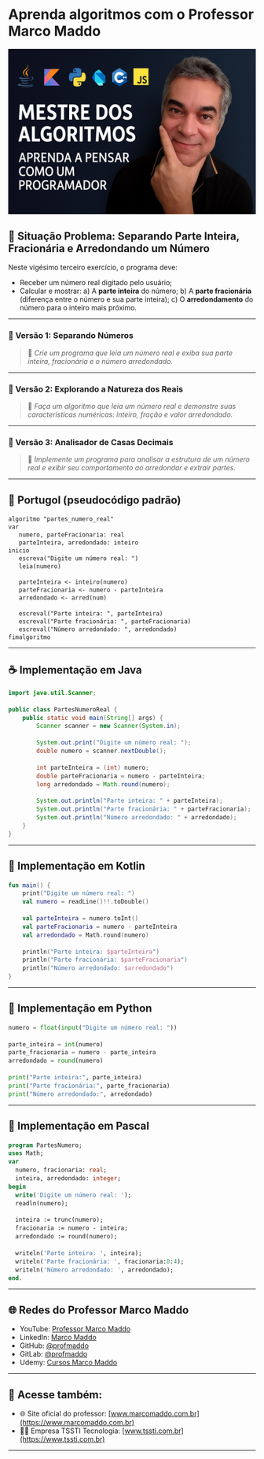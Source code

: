 # Aprenda algoritmos com o Professor Marco Maddo
![Mestre dos Algoritmos](https://raw.githubusercontent.com/profmaddo/algoritmos-resolvidos-java-kotlin-python-pascal/main/images/mestre-dos-algoritmos-02.jpeg)
## 🧠 Situação Problema: Separando Parte Inteira, Fracionária e Arredondando um Número

Neste vigésimo terceiro exercício, o programa deve:

- Receber um número real digitado pelo usuário;
- Calcular e mostrar:
  a) A **parte inteira** do número;
  b) A **parte fracionária** (diferença entre o número e sua parte inteira);
  c) O **arredondamento** do número para o inteiro mais próximo.

---

### 🧮 Versão 1: Separando Números
> 🔢 *Crie um programa que leia um número real e exiba sua parte inteira, fracionária e o número arredondado.*

---

### 📏 Versão 2: Explorando a Natureza dos Reais
> 📐 *Faça um algoritmo que leia um número real e demonstre suas características numéricas: inteiro, fração e valor arredondado.*

---

### 🔬 Versão 3: Analisador de Casas Decimais
> 🧪 *Implemente um programa para analisar a estrutura de um número real e exibir seu comportamento ao arredondar e extrair partes.*

---

## 💬 Portugol (pseudocódigo padrão)

```portugol
algoritmo "partes_numero_real"
var
   numero, parteFracionaria: real
   parteInteira, arredondado: inteiro
inicio
   escreva("Digite um número real: ")
   leia(numero)

   parteInteira <- inteiro(numero)
   parteFracionaria <- numero - parteInteira
   arredondado <- arred(num)

   escreval("Parte inteira: ", parteInteira)
   escreval("Parte fracionária: ", parteFracionaria)
   escreval("Número arredondado: ", arredondado)
fimalgoritmo
```

---

## ☕ Implementação em Java

```java
import java.util.Scanner;

public class PartesNumeroReal {
    public static void main(String[] args) {
        Scanner scanner = new Scanner(System.in);

        System.out.print("Digite um número real: ");
        double numero = scanner.nextDouble();

        int parteInteira = (int) numero;
        double parteFracionaria = numero - parteInteira;
        long arredondado = Math.round(numero);

        System.out.println("Parte inteira: " + parteInteira);
        System.out.println("Parte fracionária: " + parteFracionaria);
        System.out.println("Número arredondado: " + arredondado);
    }
}
```

---

## 💙 Implementação em Kotlin

```kotlin
fun main() {
    print("Digite um número real: ")
    val numero = readLine()!!.toDouble()

    val parteInteira = numero.toInt()
    val parteFracionaria = numero - parteInteira
    val arredondado = Math.round(numero)

    println("Parte inteira: $parteInteira")
    println("Parte fracionária: $parteFracionaria")
    println("Número arredondado: $arredondado")
}
```

---

## 🐍 Implementação em Python

```python
numero = float(input("Digite um número real: "))

parte_inteira = int(numero)
parte_fracionaria = numero - parte_inteira
arredondado = round(numero)

print("Parte inteira:", parte_inteira)
print("Parte fracionária:", parte_fracionaria)
print("Número arredondado:", arredondado)
```

---

## 🧙 Implementação em Pascal

```pascal
program PartesNumero;
uses Math;
var
  numero, fracionaria: real;
  inteira, arredondado: integer;
begin
  write('Digite um número real: ');
  readln(numero);

  inteira := trunc(numero);
  fracionaria := numero - inteira;
  arredondado := round(numero);

  writeln('Parte inteira: ', inteira);
  writeln('Parte fracionária: ', fracionaria:0:4);
  writeln('Número arredondado: ', arredondado);
end.
```

---

## 🌐 Redes do Professor Marco Maddo

- YouTube: [Professor Marco Maddo](https://www.youtube.com/@ProfessorMarcoMaddo)
- LinkedIn: [Marco Maddo](https://www.linkedin.com/in/marcomaddo/)
- GitHub: [@profmaddo](https://github.com/profmaddo)
- GitLab: [@profmaddo](https://gitlab.com/profmaddo)
- Udemy: [Cursos Marco Maddo](https://www.udemy.com/user/marcomaddo/)

---

## 🚀 Acesse também:

- 🌐 Site oficial do professor: [www.marcomaddo.com.br](https://www.marcomaddo.com.br)
- 🧑‍💼 Empresa TSSTI Tecnologia: [www.tssti.com.br](https://www.tssti.com.br)

---
